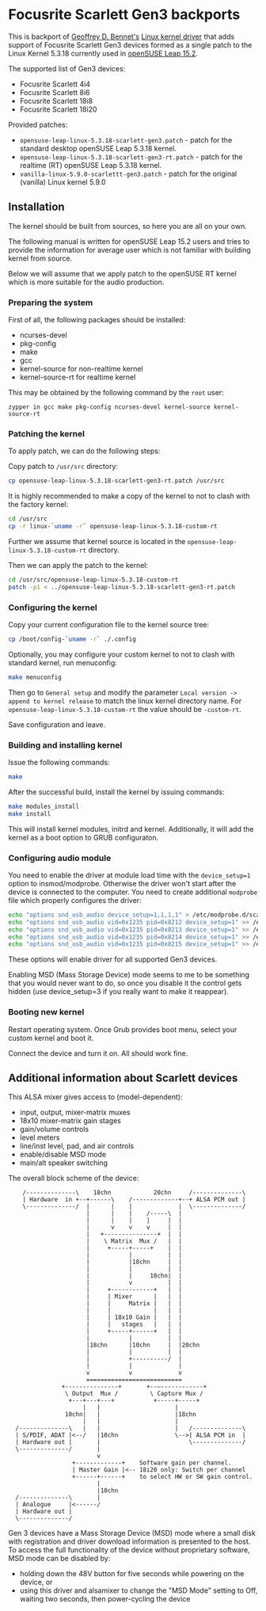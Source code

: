 # Focusrite Scarlett Gen3 backports

This is backport of [Geoffrey D. Bennet's](https://github.com/geoffreybennett)
[Linux kernel driver](https://github.com/geoffreybennett/scarlett-gen2)
that adds support of Focusrite Scarlett Gen3 devices formed as a single patch to the
Linux Kernel 5.3.18 currently used in [openSUSE Leap 15.2](https://www.opensuse.org/).

The supported list of Gen3 devices:

* Focusrite Scarlett 4i4
* Focusrite Scarlett 8i6
* Focusrite Scarlett 18i8
* Focusrite Scarlett 18i20

Provided patches:

* ```opensuse-leap-linux-5.3.18-scarlett-gen3.patch``` - patch for the standard desktop openSUSE Leap 5.3.18 kernel.
* ```opensuse-leap-linux-5.3.18-scarlett-gen3-rt.patch``` - patch for the realtime (RT) openSUSE Leap 5.3.18 kernel.
* ```vanilla-linux-5.9.0-scarlettt-gen3.patch``` - patch for the original (vanilla) Linux kernel 5.9.0

## Installation

The kernel should be built from sources, so here you are all on your own.

The following manual is written for openSUSE Leap 15.2 users and tries to provide the
information for average user which is not familiar with building kernel from source.

Below we will assume that we apply patch to the openSUSE RT kernel which is more suitable for the audio production.

### Preparing the system

First of all, the following packages should be installed:

* ncurses-devel
* pkg-config
* make
* gcc
* kernel-source for non-realtime kernel
* kernel-source-rt for realtime kernel

This may be obtained by the following command by the ```root``` user:
```
zypper in gcc make pkg-config ncurses-devel kernel-source kernel-source-rt
```

### Patching the kernel

To apply patch, we can do the following steps:

Copy patch to ```/usr/src``` directory:
```bash
cp opensuse-leap-linux-5.3.18-scarlett-gen3-rt.patch /usr/src
```

It is highly recommended to make a copy of the kernel to not to clash with the factory kernel:
```bash
cd /usr/src
cp -r linux-`uname -r` opensuse-leap-linux-5.3.18-custom-rt
```

Further we assume that kernel source is located in the ```opensuse-leap-linux-5.3.18-custom-rt``` directory.

Then we can apply the patch to the kernel:
```bash
cd /usr/src/opensuse-leap-linux-5.3.18-custom-rt
patch -p1 < ../opensuse-leap-linux-5.3.18-scarlett-gen3-rt.patch
```

### Configuring the kernel

Copy your current configuration file to the kernel source tree:
```bash
cp /boot/config-`uname -r` ./.config
```

Optionally, you may configure your custom kernel to not to clash with standard kernel, run menuconfig:
```bash
make menuconfig
```

Then go to ```General setup``` and modify the parameter ```Local version -> append to kernel release``` to match the linux kernel
directory name. For ```opensuse-leap-linux-5.3.18-custom-rt``` the value should be ```-custom-rt```.

Save configuration and leave.

### Building and installing kernel

Issue the following commands:

```bash
make
```

After the successful build, install the kernel by issuing commands:
```bash
make modules_install
make install
```

This will install kernel modules, initrd and kernel. Additionally, it will add the kernel as a boot option to GRUB configuraton.

### Configuring audio module

You need to enable the driver at module load time with the ```device_setup=1``` option to insmod/modprobe. Otherwise the driver won't start
after the device is connected to the computer. You need to create additional ```modprobe``` file which properly configures the driver:

```bash
echo "options snd_usb_audio device_setup=1,1,1,1" > /etc/modprobe.d/scarlett-gen3.conf
echo "options snd_usb_audio vid=0x1235 pid=0x8212 device_setup=1" >> /etc/modprobe.d/scarlett-gen3.conf
echo "options snd_usb_audio vid=0x1235 pid=0x8213 device_setup=1" >> /etc/modprobe.d/scarlett-gen3.conf
echo "options snd_usb_audio vid=0x1235 pid=0x8214 device_setup=1" >> /etc/modprobe.d/scarlett-gen3.conf
echo "options snd_usb_audio vid=0x1235 pid=0x8215 device_setup=1" >> /etc/modprobe.d/scarlett-gen3.conf
```

These options will enable driver for all supported Gen3 devices.

Enabling MSD (Mass Storage Device) mode seems to me to be something that you would never want to do, so once you disable it the
control gets hidden (use device_setup=3 if you really want to make it reappear).

### Booting new kernel

Restart operating system. Once Grub provides boot menu, select your custom kernel and boot it.

Connect the device and turn it on. All should work fine.

## Additional information about Scarlett devices

This ALSA mixer gives access to (model-dependent):
* input, output, mixer-matrix muxes
* 18x10 mixer-matrix gain stages
* gain/volume controls
* level meters
* line/inst level, pad, and air controls
* enable/disable MSD mode
* main/alt speaker switching

The overall block scheme of the device:
```
    /--------------\    18chn            20chn     /--------------\
    | Hardware  in +--+------\    /-------------+--+ ALSA PCM out |
    \--------------/  |      |    |             |  \--------------/
                      |      |    |    /-----\  |
                      |      |    |    |     |  |
                      |      v    v    v     |  |
                      |   +---------------+  |  |
                      |    \ Matrix  Mux /   |  |
                      |     +-----+-----+    |  |
                      |           |          |  |
                      |           |18chn     |  |
                      |           |          |  |
                      |           |     10chn|  |
                      |           v          |  |
                      |     +------------+   |  |
                      |     | Mixer      |   |  |
                      |     |     Matrix |   |  |
                      |     |            |   |  |
                      |     | 18x10 Gain |   |  |
                      |     |   stages   |   |  |
                      |     +-----+------+   |  |
                      |           |          |  |
                      |18chn      |10chn     |  |20chn
                      |           |          |  |
                      |           +----------/  |
                      |           |             |
                      v           v             v
                      ===========================
               +---------------+       +--—------------+
                \ Output  Mux /         \ Capture Mux /
                 +---+---+---+           +-----+-----+
                     |   |                     |
                10chn|   |                     |18chn
                     |   |                     |
  /--------------\   |   |                     |   /--------------\
  | S/PDIF, ADAT |<--/   |10chn                \-->| ALSA PCM in  |
  | Hardware out |       |                         \--------------/
  \--------------/       |
                         v
                  +-------------+    Software gain per channel.
                  | Master Gain |<-- 18i20 only: Switch per channel
                  +------+------+    to select HW or SW gain control.
                         |
                         |10chn
  /--------------\       |
  | Analogue     |<------/
  | Hardware out |
  \--------------/
```

Gen 3 devices have a Mass Storage Device (MSD) mode where a small
disk with registration and driver download information is presented
to the host. To access the full functionality of the device without
proprietary software, MSD mode can be disabled by:
* holding down the 48V button for five seconds while powering on the device, or
* using this driver and alsamixer to change the "MSD Mode" setting to Off, waiting
  two seconds, then power-cycling the device

